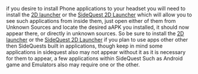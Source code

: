 if you desire to install Phone applications to your headset you will need to install the [2D launcher](https://sidequestvr.com/#/app/199) or the [SideQuest 2D Launcher](https://xpan.cc/a-90) which will allow you to see such applications from inside them, just open either of them from Unknown Sources and locate the desired aAPK you installed, it should now appear there, or directly in unknown sources. So be sure to install the [2D launcher](https://sidequestvr.com/#/app/199) or the [SideQuest 2D Launcher](https://xpan.cc/a-90) if you plan to use apps other other then SideQuests built in applications, though keep in mind some applications in sidequest also may not appear without it  as it is necessary for them to appear, a few applications within SideQuest Such as Android game and Emulators also may require one or the other.
